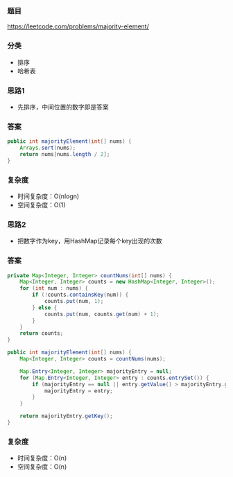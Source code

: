 ### 题目
https://leetcode.com/problems/majority-element/

### 分类
* 排序
* 哈希表

### 思路1
* 先排序，中间位置的数字即是答案

### 答案
```java
public int majorityElement(int[] nums) {
    Arrays.sort(nums);
    return nums[nums.length / 2];
}
```

### 复杂度
* 时间复杂度：O(nlogn)
* 空间复杂度：O(1)

### 思路2
* 把数字作为key，用HashMap记录每个key出现的次数

### 答案
```java
private Map<Integer, Integer> countNums(int[] nums) {
    Map<Integer, Integer> counts = new HashMap<Integer, Integer>();
    for (int num : nums) {
        if (!counts.containsKey(num)) {
            counts.put(num, 1);
        } else {
            counts.put(num, counts.get(num) + 1);
        }
    }
    return counts;
}

public int majorityElement(int[] nums) {
    Map<Integer, Integer> counts = countNums(nums);

    Map.Entry<Integer, Integer> majorityEntry = null;
    for (Map.Entry<Integer, Integer> entry : counts.entrySet()) {
        if (majorityEntry == null || entry.getValue() > majorityEntry.getValue()) {
            majorityEntry = entry;
        }
    }

    return majorityEntry.getKey();
}
```

### 复杂度
* 时间复杂度：O(n)
* 空间复杂度：O(n)
